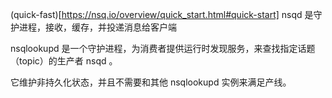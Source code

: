 (quick-fast)[https://nsq.io/overview/quick_start.html#quick-start]
nsqd 是守护进程，接收，缓存，并投递消息给客户端

nsqlookupd 是一个守护进程，为消费者提供运行时发现服务，来查找指定话题（topic）的生产者 nsqd 。

它维护非持久化状态，并且不需要和其他 nsqlookupd 实例来满足产线。

